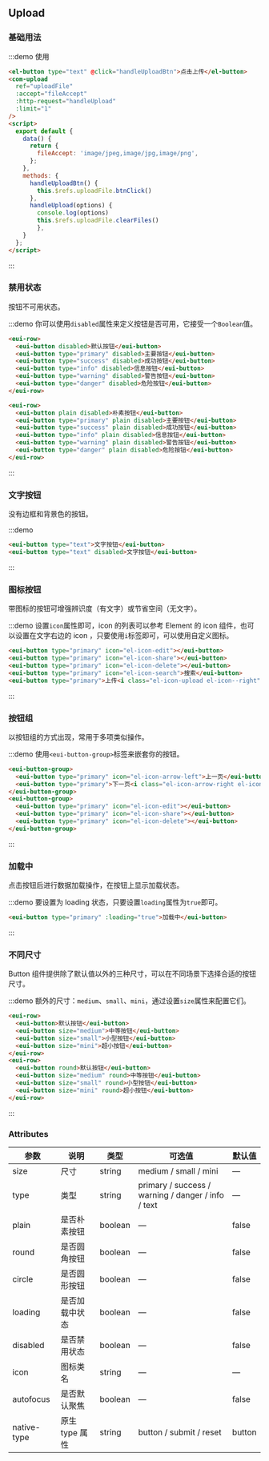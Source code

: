 ## Upload

### 基础用法

:::demo 使用

```html
<el-button type="text" @click="handleUploadBtn">点击上传</el-button>
<com-upload
  ref="uploadFile"
  :accept="fileAccept"
  :http-request="handleUpload"
  :limit="1"
/>
<script>
  export default {
    data() {
      return {
        fileAccept: 'image/jpeg,image/jpg,image/png',
      };
    },
    methods: {
      handleUploadBtn() {
        this.$refs.uploadFile.btnClick()
      },
      handleUpload(options) {
        console.log(options)
        this.$refs.uploadFile.clearFiles()
        },
    }
  };
</script>
```
:::

### 禁用状态

按钮不可用状态。

:::demo 你可以使用`disabled`属性来定义按钮是否可用，它接受一个`Boolean`值。

```html
<eui-row>
  <eui-button disabled>默认按钮</eui-button>
  <eui-button type="primary" disabled>主要按钮</eui-button>
  <eui-button type="success" disabled>成功按钮</eui-button>
  <eui-button type="info" disabled>信息按钮</eui-button>
  <eui-button type="warning" disabled>警告按钮</eui-button>
  <eui-button type="danger" disabled>危险按钮</eui-button>
</eui-row>

<eui-row>
  <eui-button plain disabled>朴素按钮</eui-button>
  <eui-button type="primary" plain disabled>主要按钮</eui-button>
  <eui-button type="success" plain disabled>成功按钮</eui-button>
  <eui-button type="info" plain disabled>信息按钮</eui-button>
  <eui-button type="warning" plain disabled>警告按钮</eui-button>
  <eui-button type="danger" plain disabled>危险按钮</eui-button>
</eui-row>
```
:::

### 文字按钮

没有边框和背景色的按钮。

:::demo
```html
<eui-button type="text">文字按钮</eui-button>
<eui-button type="text" disabled>文字按钮</eui-button>
```
:::

### 图标按钮

带图标的按钮可增强辨识度（有文字）或节省空间（无文字）。

:::demo 设置`icon`属性即可，icon 的列表可以参考 Element 的 icon 组件，也可以设置在文字右边的 icon ，只要使用`i`标签即可，可以使用自定义图标。

```html
<eui-button type="primary" icon="el-icon-edit"></eui-button>
<eui-button type="primary" icon="el-icon-share"></eui-button>
<eui-button type="primary" icon="el-icon-delete"></eui-button>
<eui-button type="primary" icon="el-icon-search">搜索</eui-button>
<eui-button type="primary">上传<i class="el-icon-upload el-icon--right"></i></eui-button>
```
:::

### 按钮组

以按钮组的方式出现，常用于多项类似操作。

:::demo 使用`<eui-button-group>`标签来嵌套你的按钮。

```html
<eui-button-group>
  <eui-button type="primary" icon="el-icon-arrow-left">上一页</eui-button>
  <eui-button type="primary">下一页<i class="el-icon-arrow-right el-icon--right"></i></eui-button>
</eui-button-group>
<eui-button-group>
  <eui-button type="primary" icon="el-icon-edit"></eui-button>
  <eui-button type="primary" icon="el-icon-share"></eui-button>
  <eui-button type="primary" icon="el-icon-delete"></eui-button>
</eui-button-group>
```
:::

### 加载中

点击按钮后进行数据加载操作，在按钮上显示加载状态。

:::demo 要设置为 loading 状态，只要设置`loading`属性为`true`即可。

```html
<eui-button type="primary" :loading="true">加载中</eui-button>
```
:::

### 不同尺寸

Button 组件提供除了默认值以外的三种尺寸，可以在不同场景下选择合适的按钮尺寸。

:::demo 额外的尺寸：`medium`、`small`、`mini`，通过设置`size`属性来配置它们。

```html
<eui-row>
  <eui-button>默认按钮</eui-button>
  <eui-button size="medium">中等按钮</eui-button>
  <eui-button size="small">小型按钮</eui-button>
  <eui-button size="mini">超小按钮</eui-button>
</eui-row>
<eui-row>
  <eui-button round>默认按钮</eui-button>
  <eui-button size="medium" round>中等按钮</eui-button>
  <eui-button size="small" round>小型按钮</eui-button>
  <eui-button size="mini" round>超小按钮</eui-button>
</eui-row>
```
:::

### Attributes
| 参数        | 说明           | 类型    | 可选值                                             | 默认值 |
| ----------- | -------------- | ------- | -------------------------------------------------- | ------ |
| size        | 尺寸           | string  | medium / small / mini                              | —      |
| type        | 类型           | string  | primary / success / warning / danger / info / text | —      |
| plain       | 是否朴素按钮   | boolean | —                                                  | false  |
| round       | 是否圆角按钮   | boolean | —                                                  | false  |
| circle      | 是否圆形按钮   | boolean | —                                                  | false  |
| loading     | 是否加载中状态 | boolean | —                                                  | false  |
| disabled    | 是否禁用状态   | boolean | —                                                  | false  |
| icon        | 图标类名       | string  | —                                                  | —      |
| autofocus   | 是否默认聚焦   | boolean | —                                                  | false  |
| native-type | 原生 type 属性 | string  | button / submit / reset                            | button |
